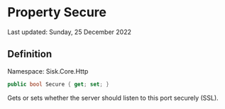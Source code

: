 # Property Secure
Last updated: Sunday, 25 December 2022

## Definition
Namespace: Sisk.Core.Http

```csharp
public bool Secure { get; set; }
```

Gets or sets whether the server should listen to this port securely (SSL).

